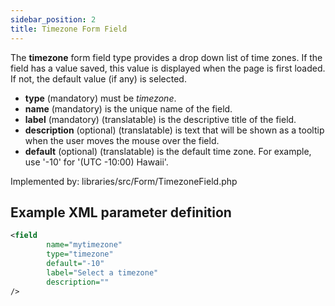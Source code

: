 ```yaml
---
sidebar_position: 2
title: Timezone Form Field
---
```



The **timezone** form field type provides a drop down list of time zones. If the field has a value saved, this value is displayed when the page is first loaded. If not, the default value (if any) is selected.

- **type** (mandatory) must be *timezone*.
- **name** (mandatory) is the unique name of the field.
- **label** (mandatory) (translatable) is the descriptive title of the field.
- **description** (optional) (translatable) is text that will be shown as a tooltip when the user moves the mouse over the field.
- **default** (optional) (translatable) is the default time zone. For example, use '-10' for '(UTC -10:00) Hawaii'.

Implemented by: libraries/src/Form/TimezoneField.php

## Example XML parameter definition

```xml
<field
        name="mytimezone" 
        type="timezone" 
        default="-10" 
        label="Select a timezone" 
        description=""
/>
```
